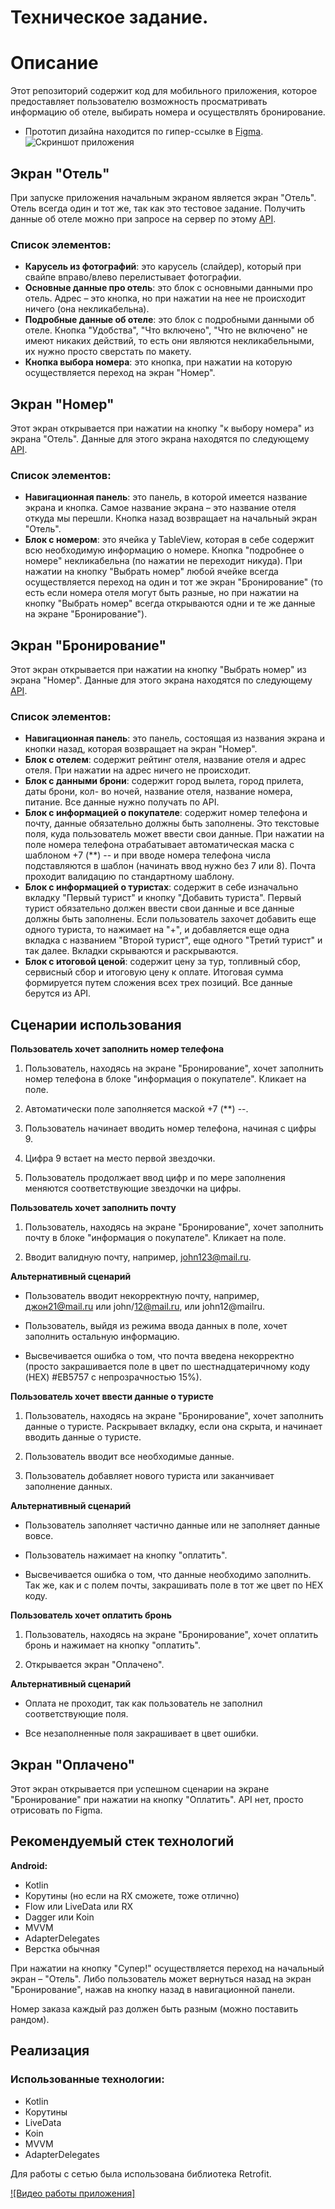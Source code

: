 # Техническое задание.
# Описание

Этот репозиторий содержит код для мобильного приложения, которое предоставляет пользователю возможность просматривать информацию об отеле, выбирать номера и осуществлять бронирование.
- Прототип дизайна находится по гипер-ссылке в [Figma](https://www.figma.com/file/MF3rG9GQdSkL8cVaGSpclJ/Android?type=design&node-id=0%3A1&mode=design&t=BOQJIlfs2J1iMTLd-1).
![Скриншот приложения](https://github.com/StepanWxW/Hotel/blob/master/img/figma.png)
## Экран "Отель"

При запуске приложения начальным экраном является экран "Отель". Отель всегда один и тот же, так как это тестовое задание. Получить данные об отеле можно при запросе на сервер по этому [API](https://run.mocky.io/v3/35e0d18e-2521-4f1b-a575-f0fe366f66e3).

### Список элементов:

- **Карусель из фотографий**: это карусель (слайдер), который при свайпе вправо/влево перелистывает фотографии.
- **Основные данные про отель**: это блок с основными данными про отель. Адрес – это кнопка, но при нажатии на нее не происходит ничего (она некликабельна).
- **Подробные данные об отеле**: это блок с подробными данными об отеле. Кнопка "Удобства", "Что включено", "Что не включено" не имеют никаких действий, то есть они являются некликабельными, их нужно просто сверстать по макету.
- **Кнопка выбора номера**: это кнопка, при нажатии на которую осуществляется переход на экран "Номер".

## Экран "Номер"

Этот экран открывается при нажатии на кнопку "к выбору номера" из экрана "Отель". Данные для этого экрана находятся по следующему [API](https://run.mocky.io/v3/f9a38183-6f95-43aa-853a-9c83cbb05ecd).

### Список элементов:

- **Навигационная панель**: это панель, в которой имеется название экрана и кнопка. Самое название экрана – это название отеля откуда мы перешли. Кнопка назад возвращает на начальный экран "Отель".
- **Блок с номером**: это ячейка у TableView, которая в себе содержит всю необходимую информацию о номере. Кнопка "подробнее о номере" некликабельна (по нажатии не переходит никуда). При нажатии на кнопку "Выбрать номер" любой ячейке всегда осуществляется переход на один и тот же экран "Бронирование" (то есть если номера отеля могут быть разные, но при нажатии на кнопку "Выбрать номер" всегда открываются одни и те же данные на экране "Бронирование").

## Экран "Бронирование"

Этот экран открывается при нажатии на кнопку "Выбрать номер" из экрана "Номер". Данные для этого экрана находятся по следующему [API](https://run.mocky.io/v3/e8868481-743f-4eb2-a0d7-2bc4012275c8).

### Список элементов:

- **Навигационная панель**: это панель, состоящая из названия экрана и кнопки назад, которая возвращает на экран "Номер".
- **Блок с отелем**: содержит рейтинг отеля, название отеля и адрес отеля. При нажатии на адрес ничего не происходит.
- **Блок с данными брони**: содержит город вылета, город прилета, даты брони, кол- во ночей, название отеля, название номера, питание. Все данные нужно получать по API.
- **Блок с информацией о покупателе**: содержит номер телефона и почту, данные обязательно должны быть заполнены. Это текстовые поля, куда пользователь может ввести свои данные. При нажатии на поле номера телефона отрабатывает автоматическая маска с шаблоном +7 (**) -- и при вводе номера телефона числа подставляются в шаблон (начинать ввод нужно без 7 или 8). Почта проходит валидацию по стандартному шаблону.
- **Блок с информацией о туристах**: содержит в себе изначально вкладку "Первый турист" и кнопку "Добавить туриста". Первый турист обязательно должен ввести свои данные и все данные должны быть заполнены. Если пользователь захочет добавить еще одного туриста, то нажимает на "+", и добавляется еще одна вкладка с названием "Второй турист", еще одного "Третий турист" и так далее. Вкладки скрываются и раскрываются.
- **Блок с итоговой ценой**: содержит цену за тур, топливный сбор, сервисный сбор и итоговую цену к оплате. Итоговая сумма формируется путем сложения всех трех позиций. Все данные берутся из API.

## Сценарии использования

**Пользователь хочет заполнить номер телефона**

1. Пользователь, находясь на экране "Бронирование", хочет заполнить номер телефона в блоке "информация о покупателе". Кликает на поле.

2. Автоматически поле заполняется маской +7 (**) --.

3. Пользователь начинает вводить номер телефона, начиная с цифры 9.

4. Цифра 9 встает на место первой звездочки.

5. Пользователь продолжает ввод цифр и по мере заполнения меняются соответствующие звездочки на цифры.

**Пользователь хочет заполнить почту**

1. Пользователь, находясь на экране "Бронирование", хочет заполнить почту в блоке "информация о покупателе". Кликает на поле.

2. Вводит валидную почту, например, john123@mail.ru.

**Альтернативный сценарий**

- Пользователь вводит некорректную почту, например, джон21@mail.ru или john/12@mail.ru, или john12@mailru.

- Пользователь, выйдя из режима ввода данных в поле, хочет заполнить остальную информацию.

- Высвечивается ошибка о том, что почта введена некорректно (просто закрашивается поле в цвет по шестнадцатеричному коду (HEX) #EB5757 c непрозрачностью 15%).

**Пользователь хочет ввести данные о туристе**

1. Пользователь, находясь на экране "Бронирование", хочет заполнить данные о туристе. Раскрывает вкладку, если она скрыта, и начинает вводить данные о туристе.

2. Пользователь вводит все необходимые данные.

3. Пользователь добавляет нового туриста или заканчивает заполнение данных.

**Альтернативный сценарий**

- Пользователь заполняет частично данные или не заполняет данные вовсе.

- Пользователь нажимает на кнопку "оплатить".

- Высвечивается ошибка о том, что данные необходимо заполнить. Так же, как и с полем почты, закрашивать поле в тот же цвет по HEX коду.

**Пользователь хочет оплатить бронь**

1. Пользователь, находясь на экране "Бронирование", хочет оплатить бронь и нажимает на кнопку "оплатить".

2. Открывается экран "Оплачено".

**Альтернативный сценарий**

- Оплата не проходит, так как пользователь не заполнил соответствующие поля.

- Все незаполненные поля закрашивает в цвет ошибки.

## Экран "Оплачено"

Этот экран открывается при успешном сценарии на экране "Бронирование" при нажатии на кнопку "Оплатить". API нет, просто отрисовать по Figma.

## Рекомендуемый стек технологий

**Android:**

- Kotlin
- Корутины (но если на RX сможете, тоже отлично)
- Flow или LiveData или RX
- Dagger или Koin
- MVVM
- AdapterDelegates
- Верстка обычная

При нажатии на кнопку "Супер!" осуществляется переход на начальный экран – "Отель". Либо пользователь может вернуться назад на экран "Бронирование", нажав на кнопку назад в навигационной панели.

Номер заказа каждый раз должен быть разным (можно поставить рандом).

## Реализация

### Использованные технологии:

- Kotlin
- Корутины
- LiveData
- Koin
- MVVM
- AdapterDelegates

Для работы с сетью была использована библиотека Retrofit.

[![Видео работы приложения]](https://youtu.be/hsezaVmzrs0)
